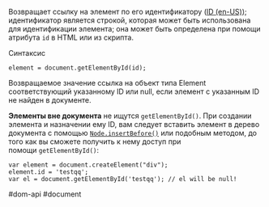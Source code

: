 Возвращает ссылку на элемент по его идентификатору ([ID (en-US)](https://developer.mozilla.org/en-US/docs/Web/API/Element/id "Currently only available in English (US)")); идентификатор является строкой, которая может быть использована для идентификации элемента; она может быть определена при помощи атрибута `id` в HTML или из скрипта.

Синтаксис
```
element = document.getElementById(id);
```

Возвращаемое значение
ссылка на объект типа Element соответствующий указанному ID или null, если элемент с указанным ID не найден в документе.

**Элементы вне документа** не ищутся `getElementById()`. При создании элемента и назначении ему ID, вам следует вставить элемент в дерево документа с помощью [`Node.insertBefore()`](https://developer.mozilla.org/ru/docs/Web/API/Node/insertBefore) или подобным методом, до того как вы сможете получить к нему доступ при помощи `getElementById()`:

```
var element = document.createElement("div");
element.id = 'testqq';
var el = document.getElementById('testqq'); // el will be null!
```

#dom-api #document